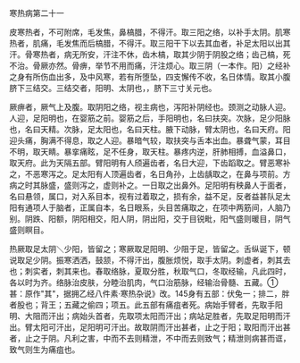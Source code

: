 寒热病第二十一

皮寒热者，不可附席，毛发焦，鼻槁腊，不得汗。取三阳之络，以补手太阴。肌寒热者，肌痛，毛发焦而后槁腊，不得汗。取三阳干下以去其血者，补足太阳以出其汗。骨寒热者，病无所安，汗注不休，齿木槁，取其少阴于阴股之络；齿己槁，死不治。骨厥亦然。骨痹，举节不用而痛，汗注烦心。取三阴（一本作。阳）之经补之身有所伤血出多，及中风寒，若有所堕坠，四支懈传不收，名日体情。取其小腹脐下三结交。三结交者，阳明、太阴也，，脐下三寸关元也。

厥痹者，厥气上及腹。取阴阳之络，视主病也，泻阳补阴经也。颈测之动脉人迎。人迎，足阳明也，在婴筋之前。婴筋之后，手阳明也，名曰扶突。次脉，足少阳脉也，名曰天精。次脉，足太阳也，名曰天柱。腋下动脉，臂太阴也，名曰天府。阳迎头痛，胸满不得息，取之人迎。暴暗气较，取扶突与舌本出血。暴聋气蒙，耳目不明，取天睛。暴挛痛眩，足不任身，取天柱。暴疼内逆，肝肺相搏，血溢鼻口，取天府。此为天隔五部。臂阳明有人颀遍齿者，名日大迎，下齿蹈取之。臂恶寒补之，不恶寒泻之。足太阳有人顶遍齿者，名日角孙，上齿龋取之，在鼻与项前。方病之时其脉盛，盛则泻之，虚则补之。一日取之出鼻外。足阳明有秧鼻人于面者，名曰悬领，属口，对入系目本，视有过着取之，损有余，益不足，反者益甚队足太阳有通项人于脑者，正属自本，名日眼系，头目苦痛取之，在项中两筋间，人脑乃别。阴跌、阳额，阴阳相交，阳人阴，阴出阳，交于目锐毗，阳气盛则暖目，阴气盛则瞑目。

热厥取足太阴＼少阳，皆留之；寒厥取足阳明、少阻于足，皆留之。舌纵诞下，顿说取足少阴。振寒洒洒，鼓颔，不得汗出，腹胀烦悦，取手太阴。刺虚者，刺其去也；刺实者，刺其来也。春取络脉，夏取分胜，秋取气口，冬取经输，凡此四时，各以时为齐。络脉治皮肤，分睦治肌肉，气口治筋脉，经输治骨髓、五藏。①甚：原作"其"，据拥乙经八件素·寒热杂说》改。145身有五部：伏兔一；排二，胖者股也；背王；五藏之偷四；项五。此五部有痛疽者死。病始手臂者，先取手阳明、大阻而汗出；病始头首者，先取项太阳而汗出；病站足胜者，先取足阳明而汗出。臂太阳可汗出，足阳明可汗出。故取阴而汗出甚者，止之于阳；取阳而汗出甚者，止之于阴。凡利之害，中而不去则精泄，不中而去则致气；精泄则病甚而诓，致气则生为痛疽也。


